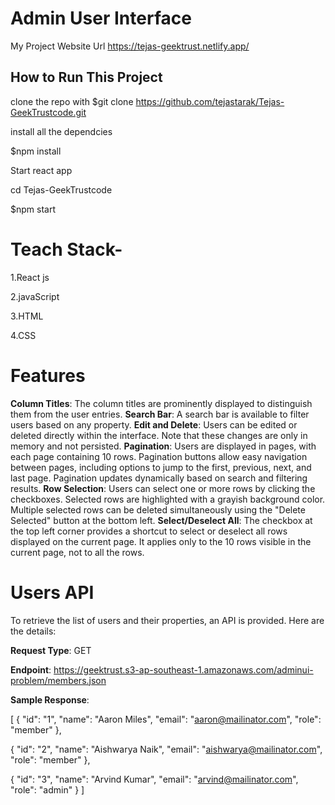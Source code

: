 # Admin User Interface
My Project Website Url https://tejas-geektrust.netlify.app/

## How to Run This Project

clone the repo with
$git clone https://github.com/tejastarak/Tejas-GeekTrustcode.git

install all the dependcies

$npm install

Start react app

cd Tejas-GeekTrustcode

$npm start

# Teach Stack-

1.React js

2.javaScript

3.HTML

4.CSS

# Features

 **Column Titles**: The column titles are prominently displayed to distinguish them from the user entries.
**Search Bar**: A search bar is available to filter users based on any property.
**Edit and Delete**: Users can be edited or deleted directly within the interface. Note that these changes are only in memory and not persisted.
**Pagination**: Users are displayed in pages, with each page containing 10 rows. Pagination buttons allow easy navigation between pages, including options to jump to the first, previous, next, and last page. Pagination updates dynamically based on search and filtering results.
**Row Selection**: Users can select one or more rows by clicking the checkboxes. Selected rows are highlighted with a grayish background color. Multiple selected rows can be deleted simultaneously using the "Delete Selected" button at the bottom left.
**Select/Deselect All**: The checkbox at the top left corner provides a shortcut to select or deselect all rows displayed on the current page. It applies only to the 10 rows visible in the current page, not to all the rows.

# Users API

To retrieve the list of users and their properties, an API is provided. Here are the details:

**Request Type**: GET

**Endpoint**: https://geektrust.s3-ap-southeast-1.amazonaws.com/adminui-problem/members.json

**Sample Response**:

[
  {
    "id": "1",
    "name": "Aaron Miles",
    "email": "aaron@mailinator.com",
    "role": "member"
  },
  
  {
    "id": "2",
    "name": "Aishwarya Naik",
    "email": "aishwarya@mailinator.com",
    "role": "member"
  },
  
  {
    "id": "3",
    "name": "Arvind Kumar",
    "email": "arvind@mailinator.com",
    "role": "admin"
  }
]
